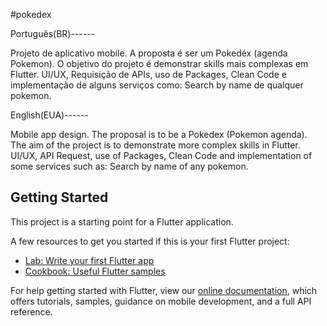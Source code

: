 #pokedex

Português(BR)------

Projeto de aplicativo mobile. A proposta é ser um Pokedéx (agenda Pokemon).
O objetivo do projeto é demonstrar skills mais complexas em Flutter. UI/UX, Requisição de APIs, uso de Packages, Clean Code e implementação de alguns serviços como: Search by name de qualquer pokemon.

English(EUA)------

Mobile app design. The proposal is to be a Pokedex (Pokemon agenda).
The aim of the project is to demonstrate more complex skills in Flutter. UI/UX, API Request, use of Packages, Clean Code and implementation of some services such as: Search by name of any pokemon.

## Getting Started

This project is a starting point for a Flutter application.

A few resources to get you started if this is your first Flutter project:

- [Lab: Write your first Flutter app](https://flutter.dev/docs/get-started/codelab)
- [Cookbook: Useful Flutter samples](https://flutter.dev/docs/cookbook)

For help getting started with Flutter, view our
[online documentation](https://flutter.dev/docs), which offers tutorials,
samples, guidance on mobile development, and a full API reference.
